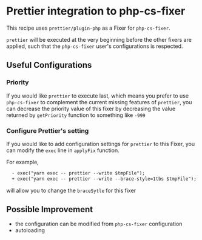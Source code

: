 # Prettier integration to php-cs-fixer

  This recipe uses `prettier/plugin-php` as a Fixer for `php-cs-fixer`.

  `prettier` will be executed at the very beginning before the other fixers are
  applied, such that the `php-cs-fixer` user's configurations is respected.

## Useful Configurations
  
### Priority

  If you would like `prettier` to execute last, which means you prefer to use
  `php-cs-fixer` to complement the current missing features of `prettier`, you
  can decrease the priority value of this fixer by decreasing the value returned
  by `getPriority` function to something like `-999`

### Configure Prettier's setting

   If you would like to add configuration settings for `prettier` to this Fixer,
   you can modify the `exec` line in `applyFix` function.

   For example,
   ```diff
     - exec("yarn exec -- prettier --write $tmpFile");
     + exec("yarn exec -- prettier --write --brace-style=1tbs $tmpFile");
   ```
   will allow you to change the `braceSytle` for this fixer

## Possible Improvement
  - the configuration can be modified from `php-cs-fixer` configuration
  - autoloading
